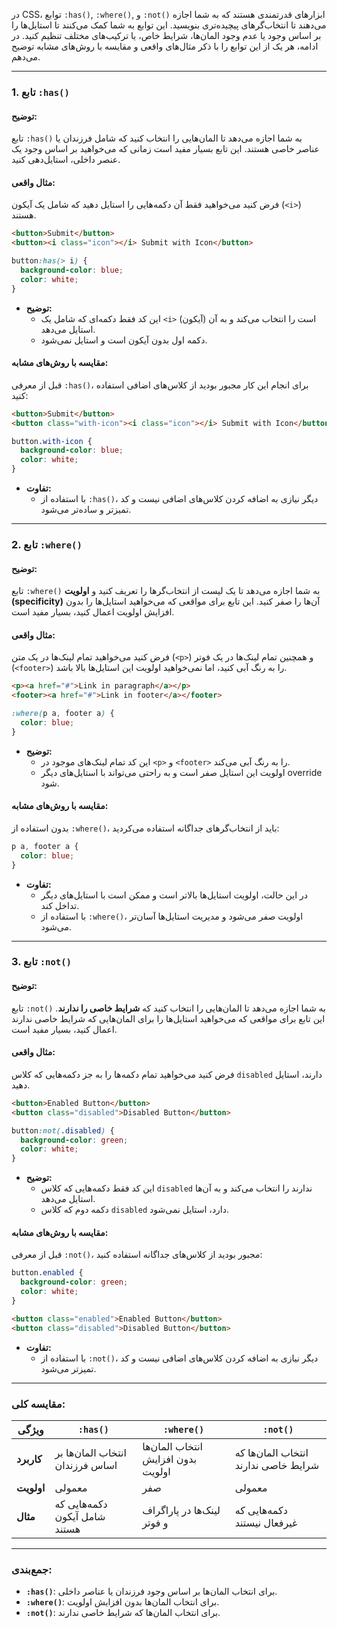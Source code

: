 در CSS، توابع `:has()`, `:where()`, و `:not()` ابزارهای قدرتمندی هستند که به شما اجازه می‌دهند تا انتخاب‌گرهای پیچیده‌تری بنویسید. این توابع به شما کمک می‌کنند تا استایل‌ها را بر اساس وجود یا عدم وجود المان‌ها، شرایط خاص، یا ترکیب‌های مختلف تنظیم کنید. در ادامه، هر یک از این توابع را با ذکر مثال‌های واقعی و مقایسه با روش‌های مشابه توضیح می‌دهم.

---

### **1. تابع `:has()`**
#### **توضیح:**
تابع `:has()` به شما اجازه می‌دهد تا المان‌هایی را انتخاب کنید که شامل فرزندان یا عناصر خاصی هستند. این تابع بسیار مفید است زمانی که می‌خواهید بر اساس وجود یک عنصر داخلی، استایل‌دهی کنید.

#### **مثال واقعی:**
فرض کنید می‌خواهید فقط آن دکمه‌هایی را استایل دهید که شامل یک آیکون (`<i>`) هستند.

```html
<button>Submit</button>
<button><i class="icon"></i> Submit with Icon</button>
```

```css
button:has(> i) {
  background-color: blue;
  color: white;
}
```

- **توضیح:**  
  - این کد فقط دکمه‌ای که شامل یک `<i>` (آیکون) است را انتخاب می‌کند و به آن استایل می‌دهد.
  - دکمه اول بدون آیکون است و استایل نمی‌شود.

#### **مقایسه با روش‌های مشابه:**
قبل از معرفی `:has()`، برای انجام این کار مجبور بودید از کلاس‌های اضافی استفاده کنید:
```html
<button>Submit</button>
<button class="with-icon"><i class="icon"></i> Submit with Icon</button>
```
```css
button.with-icon {
  background-color: blue;
  color: white;
}
```
- **تفاوت:**  
  - با استفاده از `:has()`، دیگر نیازی به اضافه کردن کلاس‌های اضافی نیست و کد تمیزتر و ساده‌تر می‌شود.

---

### **2. تابع `:where()`**
#### **توضیح:**
تابع `:where()` به شما اجازه می‌دهد تا یک لیست از انتخاب‌گرها را تعریف کنید و **اولویت (specificity)** آن‌ها را صفر کنید. این تابع برای مواقعی که می‌خواهید استایل‌ها را بدون افزایش اولویت اعمال کنید، بسیار مفید است.

#### **مثال واقعی:**
فرض کنید می‌خواهید تمام لینک‌ها در یک متن (`<p>`) و همچنین تمام لینک‌ها در یک فوتر (`<footer>`) را به رنگ آبی کنید، اما نمی‌خواهید اولویت این استایل‌ها بالا باشد.

```html
<p><a href="#">Link in paragraph</a></p>
<footer><a href="#">Link in footer</a></footer>
```

```css
:where(p a, footer a) {
  color: blue;
}
```

- **توضیح:**  
  - این کد تمام لینک‌های موجود در `<p>` و `<footer>` را به رنگ آبی می‌کند.
  - اولویت این استایل صفر است و به راحتی می‌تواند با استایل‌های دیگر override شود.

#### **مقایسه با روش‌های مشابه:**
بدون استفاده از `:where()`، باید از انتخاب‌گرهای جداگانه استفاده می‌کردید:
```css
p a, footer a {
  color: blue;
}
```
- **تفاوت:**  
  - در این حالت، اولویت استایل‌ها بالاتر است و ممکن است با استایل‌های دیگر تداخل کند.
  - با استفاده از `:where()`، اولویت صفر می‌شود و مدیریت استایل‌ها آسان‌تر می‌شود.

---

### **3. تابع `:not()`**
#### **توضیح:**
تابع `:not()` به شما اجازه می‌دهد تا المان‌هایی را انتخاب کنید که **شرایط خاصی را ندارند**. این تابع برای مواقعی که می‌خواهید استایل‌ها را برای المان‌هایی که شرایط خاصی ندارند اعمال کنید، بسیار مفید است.

#### **مثال واقعی:**
فرض کنید می‌خواهید تمام دکمه‌ها را به جز دکمه‌هایی که کلاس `disabled` دارند، استایل دهید.

```html
<button>Enabled Button</button>
<button class="disabled">Disabled Button</button>
```

```css
button:not(.disabled) {
  background-color: green;
  color: white;
}
```

- **توضیح:**  
  - این کد فقط دکمه‌هایی که کلاس `disabled` ندارند را انتخاب می‌کند و به آن‌ها استایل می‌دهد.
  - دکمه دوم که کلاس `disabled` دارد، استایل نمی‌شود.

#### **مقایسه با روش‌های مشابه:**
قبل از معرفی `:not()`، مجبور بودید از کلاس‌های جداگانه استفاده کنید:
```css
button.enabled {
  background-color: green;
  color: white;
}
```
```html
<button class="enabled">Enabled Button</button>
<button class="disabled">Disabled Button</button>
```
- **تفاوت:**  
  - با استفاده از `:not()`، دیگر نیازی به اضافه کردن کلاس‌های اضافی نیست و کد تمیزتر می‌شود.

---

### **مقایسه کلی:**

| ویژگی        | `:has()`                              | `:where()`                           | `:not()`                             |
|--------------|---------------------------------------|--------------------------------------|--------------------------------------|
| **کاربرد**   | انتخاب المان‌ها بر اساس فرزندان      | انتخاب المان‌ها بدون افزایش اولویت  | انتخاب المان‌ها که شرایط خاصی ندارند |
| **اولویت**    | معمولی                               | صفر                                 | معمولی                              |
| **مثال**     | دکمه‌هایی که شامل آیکون هستند       | لینک‌ها در پاراگراف و فوتر          | دکمه‌هایی که غیرفعال نیستند        |

---

### **جمع‌بندی:**
- **`:has()`**: برای انتخاب المان‌ها بر اساس وجود فرزندان یا عناصر داخلی.
- **`:where()`**: برای انتخاب المان‌ها بدون افزایش اولویت.
- **`:not()`**: برای انتخاب المان‌ها که شرایط خاصی ندارند.

